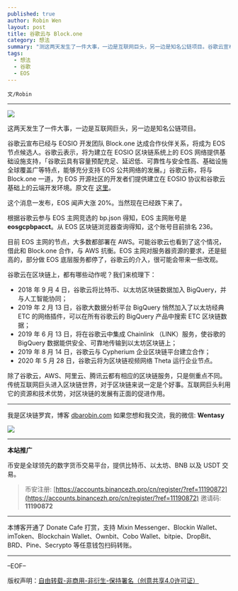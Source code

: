 ```yaml
---
published: true
author: Robin Wen
layout: post
title: 谷歌云与 Block.one
category: 想法
summary: "测这两天发生了一件大事，一边是互联网巨头，另一边是知名公链项目。谷歌云宣布已经与 EOSIO 开发团队 Block.one 达成合作伙伴关系，将成为 EOS 节点候选人。谷歌云表示，将为建立在 EOSIO 区块链系统上的 EOS 网络提供基础设施支持，「谷歌云具有容量预配充足、延迟低、可靠性与安全性高、基础设施全球覆盖广等特点，能够充分支持 EOS 公共网络的发展。」谷歌云称，将与 Block.one 一道，为 EOS 开源社区的开发者们提供建立在 EOSIO 协议和谷歌云基础上的云端开发环境。除了谷歌云，AWS、阿里云、腾讯云都有相应的区块链服务，只是侧重点不同。传统互联网巨头进入区块链世界，对于区块链来说一定是个好事。互联网巨头利用它的资源和技术优势，对区块链的发展有正面的促进作用。"
tags:
  - 想法
  - 谷歌
  - EOS
---
```


`文/Robin`

***

![](https://cdn.dbarobin.com/d5pf28s.png)

这两天发生了一件大事，一边是互联网巨头，另一边是知名公链项目。

谷歌云宣布已经与 EOSIO 开发团队 Block.one 达成合作伙伴关系，将成为 EOS 节点候选人。谷歌云表示，将为建立在 EOSIO 区块链系统上的 EOS 网络提供基础设施支持，「谷歌云具有容量预配充足、延迟低、可靠性与安全性高、基础设施全球覆盖广等特点，能够充分支持 EOS 公共网络的发展。」谷歌云称，将与 Block.one 一道，为 EOS 开源社区的开发者们提供建立在 EOSIO 协议和谷歌云基础上的云端开发环境。原文在 [这里](https://dlt.withgoogle.com/eos/)。

这个消息一发布，EOS 闻声大涨 20%。当然现在已经跌下来了。

根据谷歌云参与 EOS 主网竞选的 bp.json 得知，EOS 主网账号是 **eosgcpbpacct**。从 EOS 区块链浏览器查询得知，这个账号目前排名 236。

目前 EOS 主网的节点，大多数都部署在 AWS。可能谷歌云也看到了这个情况，借此和 Block.one 合作，与 AWS 抗衡。EOS 主网对服务器资源的要求，还是挺高的，部分做 EOS 底层服务都停了，谷歌云的介入，很可能会带来一些改观。

谷歌云在区块链上，都有哪些动作呢？我们来梳理下：

* 2018 年 9 月 4 日，谷歌云将比特币、以太坊区块链数据加入 BigQuery，并与人工智能协同；
* 2019 年 2 月 13 日，谷歌大数据分析平台 BigQuery 悄然加入了以太坊经典 ETC 的网络插件，可以在所有谷歌云的 BigQuery 产品中搜索 ETC 区块链数据；
* 2019 年 6 月 13 日，将在谷歌云中集成 Chainlink （LINK）服务，使谷歌的 BigQuery 数据能供安全、可靠地传输到以太坊区块链上；
* 2019 年 8 月 14 日，谷歌云与 Cypherium 企业区块链平台建立合作；
* 2020 年 5 月 28 日，谷歌云将为区块链视频网络 Theta 运行企业节点。

除了谷歌云，AWS、阿里云、腾讯云都有相应的区块链服务，只是侧重点不同。传统互联网巨头进入区块链世界，对于区块链来说一定是个好事。互联网巨头利用它的资源和技术优势，对区块链的发展有正面的促进作用。

***

我是区块链罗宾，博客 [dbarobin.com](https://dbarobin.com/)
如果您想和我交流，我的微信: **Wentasy**

![](https://cdn.dbarobin.com/v4yywe2.png)

***

**本站推广**

币安是全球领先的数字货币交易平台，提供比特币、以太坊、BNB 以及 USDT 交易。

> 币安注册: [https://accounts.binancezh.pro/cn/register/?ref=11190872](https://accounts.binancezh.pro/cn/register/?ref=11190872)
> 邀请码: **11190872**

***

本博客开通了 Donate Cafe 打赏，支持 Mixin Messenger、Blockin Wallet、imToken、Blockchain Wallet、Ownbit、Cobo Wallet、bitpie、DropBit、BRD、Pine、Secrypto 等任意钱包扫码转账。

<center>
    <div class="--donate-button"
         data-button-id="f8b9df0d-af9a-460d-8258-d3f435445075"
    ></div>
</center>

***

–EOF–

版权声明：[自由转载-非商用-非衍生-保持署名（创意共享4.0许可证）](http://creativecommons.org/licenses/by-nc-nd/4.0/deed.zh)